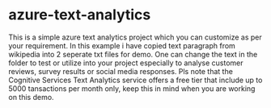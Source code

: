 # azure-text-analytics
This is a simple azure text analytics project which you can customize as per your requirement. In this example i have copied text paragraph from wikipedia into 2 seperate txt files for demo. One can change the text in the folder to test or utilize into your project especially to analyse customer reviews, survey results or social media responses. Pls note that the Cognitive Services Text Analytics service offers a free tier that include up to 5000 tansactions per month only, keep this in mind when you are working on this demo.
